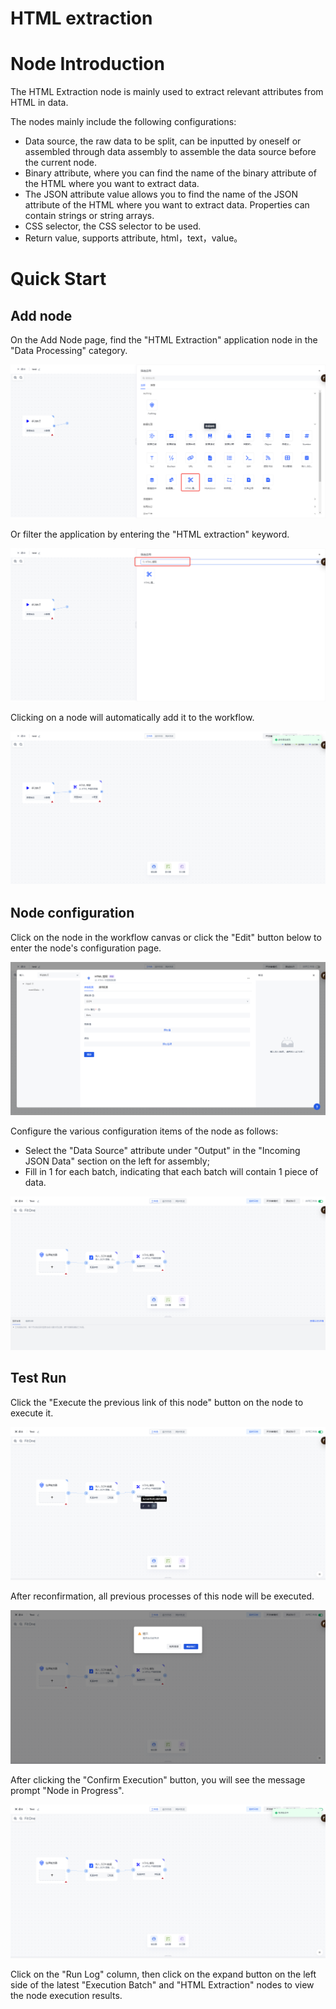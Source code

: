 # HTML extraction

# Node Introduction

The HTML Extraction node is mainly used to extract relevant attributes from HTML in data.

The nodes mainly include the following configurations:

- Data source, the raw data to be split, can be inputted by oneself or assembled through data assembly to assemble the data source before the current node.
- Binary attribute, where you can find the name of the binary attribute of the HTML where you want to extract data.
- The JSON attribute value allows you to find the name of the JSON attribute of the HTML where you want to extract data. Properties can contain strings or string arrays.
- CSS selector, the CSS selector to be used.
- Return value, supports attribute, html，text，value。

# Quick Start

## Add node

On the Add Node page, find the "HTML Extraction" application node in the "Data Processing" category.

![](../static/KPMWbqJElomBDoxziOucqKLXnKb.png)

Or filter the application by entering the "HTML extraction" keyword.

![](../static/B8zfbx4rboZzONx5QVnc0PnOnZg.png)

Clicking on a node will automatically add it to the workflow.

![](../static/Sb4cbcbnBoRs3VxBJUKc0zP7nWd.png)

## Node configuration

Click on the node in the workflow canvas or click the "Edit" button below to enter the node's configuration page.

![](../static/Iq0FbKYtCoLyhNxxQV0cFcaAnFg.png)

Configure the various configuration items of the node as follows:

- Select the "Data Source" attribute under "Output" in the "Incoming JSON Data" section on the left for assembly;
- Fill in 1 for each batch, indicating that each batch will contain 1 piece of data.

![](../static/CTEhbiUkaoh8etxiAO9cnTQcntb.png)

## Test Run

Click the "Execute the previous link of this node" button on the node to execute it.

![](../static/IBCNbKUiDoXXyexA4Vkc2FEPnnc.png)

After reconfirmation, all previous processes of this node will be executed.

![](../static/NgMUbeKm9ooOQ0xiyf6cwbDPnog.png)

After clicking the "Confirm Execution" button, you will see the message prompt "Node in Progress".

![](../static/QS61bC1PKoyo4BxMrJgcfN3DnbN.png)

Click on the "Run Log" column, then click on the expand button on the left side of the latest "Execution Batch" and "HTML Extraction" nodes to view the node execution results.
